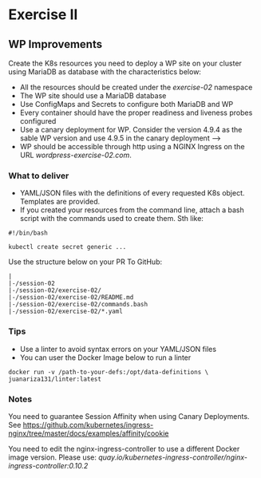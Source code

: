 # Exercise II

## WP Improvements

Create the K8s resources you need to deploy a WP site on your cluster using
MariaDB as database with the characteristics below:

* All the resources should be created under the *exercise-02* namespace
* The WP site should use a MariaDB database
* Use ConfigMaps and Secrets to configure both MariaDB and WP
* Every container should have the proper readiness and liveness probes
configured
* Use a canary deployment for WP. Consider the version 4.9.4 as the sable WP
version and use 4.9.5 in the canary deployment -->
* WP should be accessible through http using a NGINX Ingress on the URL
*wordpress-exercise-02.com*.

### What to deliver

* YAML/JSON files with the definitions of every requested K8s object. Templates
are provided.
* If you created your resources from the command line, attach a bash script with
the commands used to create them. Sth like:

```
#!/bin/bash

kubectl create secret generic ...
```

Use the structure below on your PR To GitHub:

```
|
|-/session-02
|-/session-02/exercise-02/
|-/session-02/exercise-02/README.md
|-/session-02/exercise-02/commands.bash
|-/session-02/exercise-02/*.yaml
```

### Tips

* Use a linter to avoid syntax errors on your YAML/JSON files
* You can user the Docker Image below to run a linter

```
docker run -v /path-to-your-defs:/opt/data-definitions \
juanariza131/linter:latest
```

### Notes

You need to guarantee Session Affinity when using Canary Deployments. See
https://github.com/kubernetes/ingress-nginx/tree/master/docs/examples/affinity/cookie

You need to edit the nginx-ingress-controller to use a different Docker image version. Please use:
*quay.io/kubernetes-ingress-controller/nginx-ingress-controller:0.10.2*
